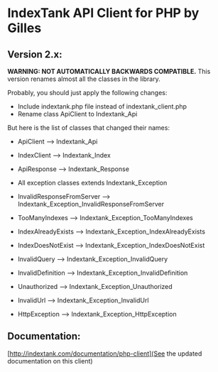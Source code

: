 IndexTank API Client for PHP by Gilles
======================================

Version 2.x:
-------

__WARNING: NOT AUTOMATICALLY BACKWARDS COMPATIBLE.__
This version renames almost all the classes in the library. 

Probably, you should just apply the following changes:

  * Include indextank.php file instead of indextank_client.php
  * Rename class ApiClient to Indextank_Api

But here is the list of classes that changed their names:
  
  * ApiClient   --> Indextank_Api
  * IndexClient --> Indextank_Index
  * ApiResponse --> Indextank_Response

  * All exception classes extends Indextank_Exception
  * InvalidResponseFromServer --> Indextank_Exception_InvalidResponseFromServer
  * TooManyIndexes --> Indextank_Exception_TooManyIndexes
  * IndexAlreadyExists --> Indextank_Exception_IndexAlreadyExists
  * IndexDoesNotExist --> Indextank_Exception_IndexDoesNotExist
  * InvalidQuery --> Indextank_Exception_InvalidQuery
  * InvalidDefinition --> Indextank_Exception_InvalidDefinition
  * Unauthorized --> Indextank_Exception_Unauthorized
  * InvalidUrl --> Indextank_Exception_InvalidUrl
  * HttpException --> Indextank_Exception_HttpException

Documentation:
-------
[http://indextank.com/documentation/php-client](See the updated documentation on this client)
